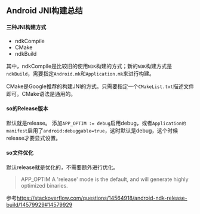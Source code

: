 ## Android JNI构建总结

#### 三种JNI构建方式

* ndkCompile
* CMake
* ndkBuild

其中，ndkCompile是比较旧的使用`NDK`构建的方式；新的`NDK`构建方式是`ndkBuild`，需要指定`Android.mk`和`Application.mk`来进行构建。

CMake是Google推荐的构建JNI的方式。只需要指定一个`CMakeList.txt`描述文件即可。CMake语法是通用的。

#### so的Release版本

默认就是release。
添加`APP_OPTIM := debug`启用debug，或者`Application的manifest`启用了`android:debuggable=true`，这时默认是debug，这个时候release才要显式设置。

#### so文件优化

默认release就是优化的，不需要额外进行优化。
> APP_OPTIM
> A 'release' mode is the default, and will generate highly optimized binaries.

参考<https://stackoverflow.com/questions/14564918/android-ndk-release-build/14579929#14579929>

